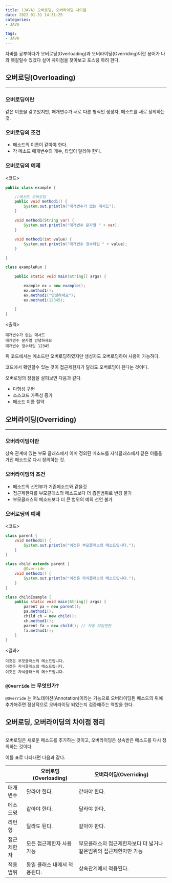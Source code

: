 ```yaml
---
title: (JAVA) 오버로딩, 오버라이딩 차이점  
date: 2022-01-31 14:31:25  
categories:   
- JAVA 

tags:
- JAVA
---
```


자바를 공부하다가 오버로딩(Overloading)과 오버라이딩(Overriding)이란 용어가 나와 헷갈릴수 있겠다 싶어 차이점을 찾아보고 포스팅 하려 한다.

## 오버로딩(Overloading)

---

### 오버로딩이란

같은 이름을 갖고있지만, 매개변수가 서로 다른 형식인 생성자, 메소드를 새로 정의하는 것.

### 오버로딩의 조건

- 메소드의 이름이 같아야 한다.
- 각 메소드 매개변수의 개수, 타입이 달라야 한다.

### 오버로딩의 예제

<코드>

```java
public class example {

    //메서드 오버로딩
    public void method1() {
        System.out.println("매개변수가 없는 매서드");
    }

    void method1(String var) {
        System.out.println("매개변수 문자열 " + var);
    }

    void method1(int value) {
        System.out.println("매개변수 정수타입 " + value);
    }

}

class exampleRun {

    public static void main(String[] args) {

        example ex = new example();
        ex.method1();
        ex.method1("안녕하세요");
        ex.method1(12345);

    }
}
```

<출력>

```
매개변수가 없는 매서드
매개변수 문자열 안녕하세요
매개변수 정수타입 12345
```

위 코드에서는 메소드만 오버로딩하였지만 생성자도 오버로딩하여 사용이 가능하다.

코드에서 확인할수 있는 것이 접근제한자가 달라도 오버로딩이 된다는 것이다.

오버로딩의 장점을 살펴보면  다음과 같다.

- 다형성 구현
- 소스코드 가독성 증가
- 메소드 이름 절약

## 오버라이딩(Overriding)

---

### 오버라이딩이란

상속 관계에 있는 부모 클래스에서 이미 정의된 메소드를 자식클래스에서 같은 이름을 가진 메소드로 다시 정의하는 것.

### 오버라이딩의 조건

- 메소드의 선언부가 기존메소드와 같을것
- 접근제한자를 부모클래스의 메소드보다 더 좁은범위로 변경 불가
- 부모클래스의 메소드보다 더 큰 범위의 예외 선언 불가

### 오버로딩의 예제

<코드>

```java
class parent {
    void method1() {
        System.out.println("이것은 부모클래스의 메소드입니다.");
    }
}

class child extends parent {
		@Override
    void method1() {
        System.out.println("이것은 자식클래스의 메소드입니다.");
    }
}

class childExample {
    public static void main(String[] args) {
        parent pa = new parent();
        pa.method1();
        child ch = new child();
        ch.method1();
        parent fa = new child(); // 자동 타입변환
        fa.method1();
    }
}
```

<결과>

```
이것은 부모클래스의 메소드입니다.
이것은 자식클래스의 메소드입니다.
이것은 자식클래스의 메소드입니다.
```

### `@Override` 는 무엇인가?

`@Override` 는 어노테이션(Annotation)이라는 기능으로 오버라이딩된 메소드의 위에 추가해주면 정상적으로 오버라이딩 되었는지 검증해주는 역할을 한다.

## 오버로딩, 오버라이딩의 차이점 정리

---

오버로딩은 새로운 메소드를 추가하는 것이고, 오버라이딩은 상속받은 메소드를 다시 정의하는 것이다.

이를 표로 나타내면 다음과 같다.

|  | 오버로딩(Overloading) | 오버라이딩(Overriding) |
| --- | --- | --- |
| 매개변수 | 달라야 한다. | 같아야 한다. |
| 메소드명 | 같아야 한다. | 달라야 한다. |
| 리턴형 | 달라도 된다. | 같아야 한다. |
| 접근제한자 | 모든 접근제한자 사용 가능 | 부모클래스의 접근제한자보다 더 넓거나 같은범위의 접근제한자만 가능 |
| 적용 범위 | 동일 클래스 내에서 적용된다. | 상속관계에서 적용된다. |